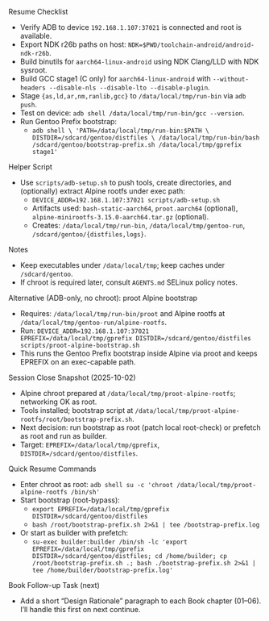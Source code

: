Resume Checklist

- Verify ADB to device `192.168.1.107:37021` is connected and root is available.
- Export NDK r26b paths on host: `NDK=$PWD/toolchain-android/android-ndk-r26b`.
- Build binutils for `aarch64-linux-android` using NDK Clang/LLD with NDK sysroot.
- Build GCC stage1 (C only) for `aarch64-linux-android` with `--without-headers --disable-nls --disable-lto --disable-plugin`.
- Stage `{as,ld,ar,nm,ranlib,gcc}` to `/data/local/tmp/run-bin` via `adb push`.
- Test on device: `adb shell /data/local/tmp/run-bin/gcc --version`.
- Run Gentoo Prefix bootstrap:
  - `adb shell \
    'PATH=/data/local/tmp/run-bin:$PATH \
     DISTDIR=/sdcard/gentoo/distfiles \
     /data/local/tmp/run-bin/bash /sdcard/gentoo/bootstrap-prefix.sh /data/local/tmp/gprefix stage1'`

Helper Script
- Use `scripts/adb-setup.sh` to push tools, create directories, and (optionally) extract Alpine rootfs under exec path:
  - `DEVICE_ADDR=192.168.1.107:37021 scripts/adb-setup.sh`
  - Artifacts used: `bash-static-aarch64`, `proot.aarch64` (optional), `alpine-minirootfs-3.15.0-aarch64.tar.gz` (optional).
  - Creates: `/data/local/tmp/run-bin`, `/data/local/tmp/gentoo-run`, `/sdcard/gentoo/{distfiles,logs}`.

Notes
- Keep executables under `/data/local/tmp`; keep caches under `/sdcard/gentoo`.
- If chroot is required later, consult `AGENTS.md` SELinux policy notes.

Alternative (ADB-only, no chroot): proot Alpine bootstrap
- Requires: `/data/local/tmp/run-bin/proot` and Alpine rootfs at `/data/local/tmp/gentoo-run/alpine-rootfs`.
- Run: `DEVICE_ADDR=192.168.1.107:37021 EPREFIX=/data/local/tmp/gprefix DISTDIR=/sdcard/gentoo/distfiles scripts/proot-alpine-bootstrap.sh`
- This runs the Gentoo Prefix bootstrap inside Alpine via proot and keeps EPREFIX on an exec-capable path.

Session Close Snapshot (2025-10-02)
- Alpine chroot prepared at `/data/local/tmp/proot-alpine-rootfs`; networking OK as root.
- Tools installed; bootstrap script at `/data/local/tmp/proot-alpine-rootfs/root/bootstrap-prefix.sh`.
- Next decision: run bootstrap as root (patch local root-check) or prefetch as root and run as builder.
- Target: `EPREFIX=/data/local/tmp/gprefix`, `DISTDIR=/sdcard/gentoo/distfiles`.

Quick Resume Commands
- Enter chroot as root: `adb shell su -c 'chroot /data/local/tmp/proot-alpine-rootfs /bin/sh'`
- Start bootstrap (root-bypass):
  - `export EPREFIX=/data/local/tmp/gprefix DISTDIR=/sdcard/gentoo/distfiles`
  - `bash /root/bootstrap-prefix.sh 2>&1 | tee /bootstrap-prefix.log`
- Or start as builder with prefetch:
  - `su-exec builder:builder /bin/sh -lc 'export EPREFIX=/data/local/tmp/gprefix DISTDIR=/sdcard/gentoo/distfiles; cd /home/builder; cp /root/bootstrap-prefix.sh .; bash ./bootstrap-prefix.sh 2>&1 | tee /home/builder/bootstrap-prefix.log'`

Book Follow-up Task (next)
- Add a short “Design Rationale” paragraph to each Book chapter (01–06). I’ll handle this first on next continue.
